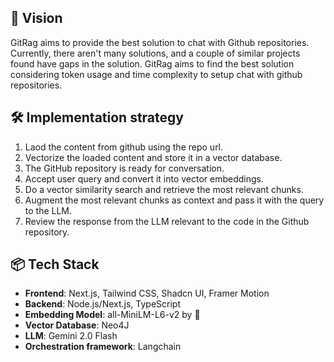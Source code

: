 ## 🎯 Vision
GitRag aims to provide the best solution to chat with Github repositories. Currently, there aren't many solutions, and a couple of similar projects found have gaps in the solution. GitRag aims to find the best solution considering token usage and time complexity to setup chat with github repositories.

## 🛠 Implementation strategy
1. Laod the content from github using the repo url.
2. Vectorize the loaded content and store it in a vector database.
3. The GitHub repository is ready for conversation.
4. Accept user query and convert it into vector embeddings.
5. Do a vector similarity search and retrieve the most relevant chunks.
6. Augment the most relevant chunks as context and pass it with the query to the LLM.
7. Review the response from the LLM relevant to the code in the Github repository.

## 📦 Tech Stack
- **Frontend**: Next.js, Tailwind CSS, Shadcn UI, Framer Motion
- **Backend**: Node.js/Next.js, TypeScript
- **Embedding Model**: all-MiniLM-L6-v2 by 🤗 
- **Vector Database**: Neo4J
- **LLM**: Gemini 2.0 Flash
- **Orchestration framework**: Langchain
